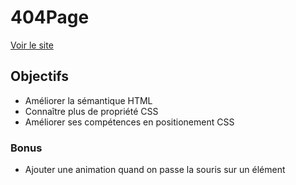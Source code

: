 # 404Page

[Voir le site](https://sammuelj.github.io/Becode/BeCode-HTML-CSS-master/404Page/)

## Objectifs

- Améliorer la sémantique HTML
- Connaître plus de propriété CSS
- Améliorer ses compétences en positionement CSS

### Bonus

- Ajouter une animation quand on passe la souris sur un élément
